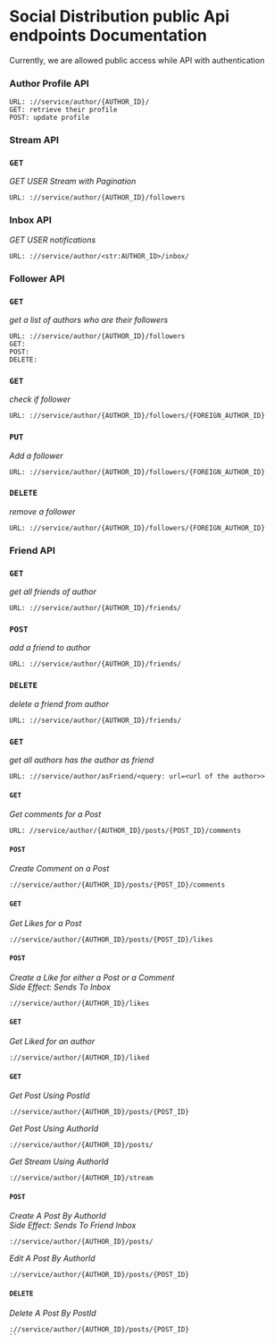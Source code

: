 # Social Distribution public Api endpoints Documentation
Currently, we are allowed public access while API with authentication



### **Author Profile API**
```
URL: ://service/author/{AUTHOR_ID}/
GET: retrieve their profile
POST: update profile
```

### **Stream API**
### `GET`
<i>GET USER Stream with Pagination</i>
```
URL: ://service/author/{AUTHOR_ID}/followers
```

### **Inbox API**
<i>GET USER notifications</i>
```
URL: ://service/author/<str:AUTHOR_ID>/inbox/
```
### **Follower API**
### `GET`
<i>get a list of authors who are their followers</i>
```
URL: ://service/author/{AUTHOR_ID}/followers
GET:
POST:
DELETE:
```

### `GET`
<i>check if follower</i>
```
URL: ://service/author/{AUTHOR_ID}/followers/{FOREIGN_AUTHOR_ID}
```
### `PUT`
<i>Add a follower</i>
```
URL: ://service/author/{AUTHOR_ID}/followers/{FOREIGN_AUTHOR_ID}
```
### `DELETE`
<i>remove a follower</i>
```
URL: ://service/author/{AUTHOR_ID}/followers/{FOREIGN_AUTHOR_ID}
```

### **Friend API**
### `GET`
<i>get all friends of author</i>
```
URL: ://service/author/{AUTHOR_ID}/friends/
```

### `POST`
<i>add a friend to author</i>
```
URL: ://service/author/{AUTHOR_ID}/friends/
```

### `DELETE`
<i>delete a friend from author</i>
```
URL: ://service/author/{AUTHOR_ID}/friends/
```

### `GET`
<i>get all authors has the author as friend</i>
```
URL: ://service/author/asFriend/<query: url=<url of the author>>
```

#### `GET`
<i>Get comments for a Post</i>
```
URL: //service/author/{AUTHOR_ID}/posts/{POST_ID}/comments
```

#### `POST`
<i>Create Comment on a Post</i>
```
://service/author/{AUTHOR_ID}/posts/{POST_ID}/comments
```

#### `GET`
<i>Get Likes for a Post</i>
```
://service/author/{AUTHOR_ID}/posts/{POST_ID}/likes
```
#### `POST`
<i>Create a Like for either a Post or a Comment</i>
<br>
<i>Side Effect: Sends To Inbox</i>
```
://service/author/{AUTHOR_ID}/likes
```
#### `GET`
<i>Get Liked for an author</i>
```
://service/author/{AUTHOR_ID}/liked
```
#### `GET`

<i>Get Post Using PostId</i>

```
://service/author/{AUTHOR_ID}/posts/{POST_ID}
```

<i>Get Post Using AuthorId</i>

```
://service/author/{AUTHOR_ID}/posts/
```

<i>Get Stream Using AuthorId</i>

```
://service/author/{AUTHOR_ID}/stream
```

#### `POST`
<i>Create A Post By AuthorId</i>
<br>
<i>Side Effect: Sends To Friend Inbox</i>

```
://service/author/{AUTHOR_ID}/posts/
```

<i>Edit A Post By AuthorId</i>

```
://service/author/{AUTHOR_ID}/posts/{POST_ID}
```

#### `DELETE`
<i>Delete A Post By PostId</i>
```
://service/author/{AUTHOR_ID}/posts/{POST_ID}
``
